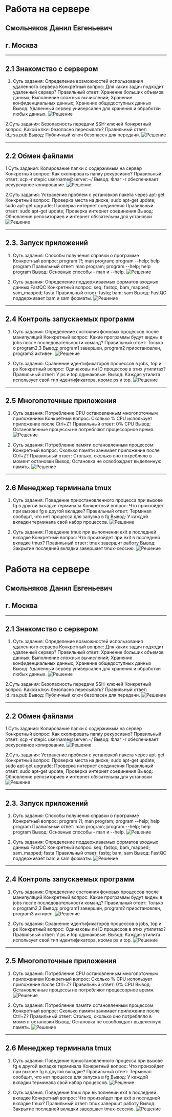 # Работа на сервере
## Смольняков Данил Евгеньевич
## г. Москва

---

## 2.1 Знакомство с сервером
1. Суть задания: Определение возможностей использования удаленного сервера
Конкретный вопрос: Для каких задач подходит удаленный сервер?
Правильный ответ: Хранение больших объемов данных; Выполнение сложных вычислений; Хранение конфиденциальных данных; Хранение общедоступных данных
Вывод: Удаленный сервер универсален для хранения и обработки любых данных.
  ![Решение](screenshot_1.png)

2.Суть задания: Безопасность передачи SSH-ключей
Конкретный вопрос: Какой ключ безопасно пересылать?
Правильный ответ: id_rsa.pub
Вывод: Публичный ключ безопасен для передачи.
  ![Решение](screenshot_2.png)

---

## 2.2 Обмен файлами
1.Суть задания: Копирование папки с содержимым на сервер
Конкретный вопрос: Как скопировать папку рекурсивно?
Правильный ответ: scp -r stepic username@server:~/
Вывод: Флаг -r обеспечивает рекурсивное копирование.
  ![Решение](screenshot_3.png)

2.Суть задания: Устранение проблем с установкой пакета через apt-get
Конкретный вопрос: Проверка места на диске; sudo apt-get update; sudo apt-get upgrade; Проверка интернет соединения
Правильный ответ: sudo apt-get update; Проверка интернет соединения
Вывод: Обновление репозиториев и интернет обязательны для установки
  ![Решение](screenshot_4.png)

---

## 2.3. Запуск приложений
1. Суть задания: Способы получения справки о программе
Конкретный вопрос: program ?!; man program; program --help; help program
Правильный ответ: man program; program --help; help program
Вывод: Основные способы - man и --help.
  ![Решение](screenshot_5.png)

2. Суть задания: Определение поддерживаемых форматов входных данных FastQC
Конкретный вопрос: seq; fastqc; bam_mapped; sam_mapped; fasta
Правильный ответ: fastq; bam; sam
Вывод: FastQC поддерживает bam и sam форматы.
  ![Решение](screenshot_6.png)

---

## 2.4 Контроль запускаемых программ
1. Суть задания: Определение состояния фоновых процессов после манипуляций
Конкретный вопрос: Какие программы будут видны в jobs после последовательности команд?
Правильный ответ: Только о program2,3
Вывод: program1 завершен, program2 приостановлен, program3 активен.
  ![Решение](screenshot_7.png)

2. Суть задания: Сравнение идентификаторов процессов в jobs, top и ps
Конкретный вопрос: Одинаковы ли ID процессов в этих утилитах?
Правильный ответ: У ps и top одинаковые.
Вывод: Каждая утилита использует свой тип идентификатора, кроме ps и top.
  ![Решение](screenshot_8.png)

---

## 2.5 Многопоточные приложения
1. Суть задания: Потребление CPU остановленным многопоточным приложением
Конкретный вопрос: Сколько % CPU использует приложение после Ctrl+Z?
Правильный ответ: 0% CPU
Вывод: Остановленные процессы не потребляют процессорное время.
  ![Решение](screenshot_9.png)

2. Суть задания: Потребление памяти остановленным процессом
Конкретный вопрос: Сколько памяти занимает приложение после Ctrl+Z?
Правильный ответ: Столько, сколько оно потребляло в момент остановки
Вывод: Остановка не освобождает выделенную память.
  ![Решение](screenshot_10.png)

---

## 2.6 Менеджер терминала tmux
1. Суть задания: Поведение приостановленного процесса при вызове fg в другой вкладке терминала
Конкретный вопрос: Что произойдет при вызове fg в другой вкладке?
Правильный ответ: Терминал сообщит, что нет процесса для запуска в fg
Вывод: У каждой вкладки терминала свой набор процессов.
  ![Решение](screenshot_11.png)

2. Суть задания: Поведение tmux при выполнении exit в последней вкладке
Конкретный вопрос: Что произойдет при exit в последней вкладке tmux?
Правильный ответ: tmux завершит работу
Вывод: Закрытие последней вкладки завершает tmux-сессию.
  ![Решение](screenshot_12.png)

# Работа на сервере
## Смольняков Данил Евгеньевич
## г. Москва

---

## 2.1 Знакомство с сервером
1. Суть задания: Определение возможностей использования удаленного сервера
Конкретный вопрос: Для каких задач подходит удаленный сервер?
Правильный ответ: Хранение больших объемов данных; Выполнение сложных вычислений; Хранение конфиденциальных данных; Хранение общедоступных данных
Вывод: Удаленный сервер универсален для хранения и обработки любых данных.
  ![Решение](screenshot_1.png)

2.Суть задания: Безопасность передачи SSH-ключей
Конкретный вопрос: Какой ключ безопасно пересылать?
Правильный ответ: id_rsa.pub
Вывод: Публичный ключ безопасен для передачи.
  ![Решение](screenshot_2.png)

---

## 2.2 Обмен файлами
1.Суть задания: Копирование папки с содержимым на сервер
Конкретный вопрос: Как скопировать папку рекурсивно?
Правильный ответ: scp -r stepic username@server:~/
Вывод: Флаг -r обеспечивает рекурсивное копирование.
  ![Решение](screenshot_3.png)

2.Суть задания: Устранение проблем с установкой пакета через apt-get
Конкретный вопрос: Проверка места на диске; sudo apt-get update; sudo apt-get upgrade; Проверка интернет соединения
Правильный ответ: sudo apt-get update; Проверка интернет соединения
Вывод: Обновление репозиториев и интернет обязательны для установки
  ![Решение](screenshot_4.png)

---

## 2.3. Запуск приложений
1. Суть задания: Способы получения справки о программе
Конкретный вопрос: program ?!; man program; program --help; help program
Правильный ответ: man program; program --help; help program
Вывод: Основные способы - man и --help.
  ![Решение](screenshot_5.png)

2. Суть задания: Определение поддерживаемых форматов входных данных FastQC
Конкретный вопрос: seq; fastqc; bam_mapped; sam_mapped; fasta
Правильный ответ: fastq; bam; sam
Вывод: FastQC поддерживает bam и sam форматы.
  ![Решение](screenshot_6.png)

---

## 2.4 Контроль запускаемых программ
1. Суть задания: Определение состояния фоновых процессов после манипуляций
Конкретный вопрос: Какие программы будут видны в jobs после последовательности команд?
Правильный ответ: Только о program2,3
Вывод: program1 завершен, program2 приостановлен, program3 активен.
  ![Решение](screenshot_7.png)

2. Суть задания: Сравнение идентификаторов процессов в jobs, top и ps
Конкретный вопрос: Одинаковы ли ID процессов в этих утилитах?
Правильный ответ: У ps и top одинаковые.
Вывод: Каждая утилита использует свой тип идентификатора, кроме ps и top.
  ![Решение](screenshot_8.png)

---

## 2.5 Многопоточные приложения
1. Суть задания: Потребление CPU остановленным многопоточным приложением
Конкретный вопрос: Сколько % CPU использует приложение после Ctrl+Z?
Правильный ответ: 0% CPU
Вывод: Остановленные процессы не потребляют процессорное время.
  ![Решение](screenshot_9.png)

2. Суть задания: Потребление памяти остановленным процессом
Конкретный вопрос: Сколько памяти занимает приложение после Ctrl+Z?
Правильный ответ: Столько, сколько оно потребляло в момент остановки
Вывод: Остановка не освобождает выделенную память.
  ![Решение](screenshot_10.png)

---

## 2.6 Менеджер терминала tmux
1. Суть задания: Поведение приостановленного процесса при вызове fg в другой вкладке терминала
Конкретный вопрос: Что произойдет при вызове fg в другой вкладке?
Правильный ответ: Терминал сообщит, что нет процесса для запуска в fg
Вывод: У каждой вкладки терминала свой набор процессов.
  ![Решение](screenshot_11.png)

2. Суть задания: Поведение tmux при выполнении exit в последней вкладке
Конкретный вопрос: Что произойдет при exit в последней вкладке tmux?
Правильный ответ: tmux завершит работу
Вывод: Закрытие последней вкладки завершает tmux-сессию.
  ![Решение](screenshot_12.png)

